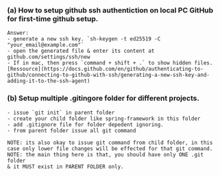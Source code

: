 ### (a) How to setup github ssh authentiction on local PC GitHub for first-time github setup.

    Answer: 
    - generate a new ssh key. `sh-keygen -t ed25519 -C "your_email@example.com"`
    - open the generated file & enter its content at github.com/settings/ssh/new 
    - If in mac, then press `command + shift + .` to show hidden files.
    [Ressource](https://docs.github.com/en/github/authenticating-to-github/connecting-to-github-with-ssh/generating-a-new-ssh-key-and-adding-it-to-the-ssh-agent)


### (b) Setup multiple .gitingore folder for different projects.
    - issue `git init` in parent folder
    - create your child folder like spring-framework in this folder
    - add .gitignore file for folder depedent ignoring.
    - from parent folder issue all git command

    NOTE: its also okay to issue git command from child folder, in this case only lower file changes will be effected for that git command.
    NOTE: the main thing here is that, you should have only ONE .git folder
    & it MUST exist in PARENT FOLDER only.
